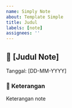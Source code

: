 ```yaml
---
name: Simply Note
about: Template Simple
title: Judul
labels: [note]
assignees: ''
---
```


## 📝 [Judul Note]
Tanggal: [DD-MM-YYYY]  

### 📌 Keterangan
Keterangan note